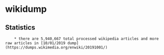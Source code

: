 # wikidump

## Statistics  
        * there are 5,940,667 total processed wikipedia articles and more raw articles in [10/01/2019 dump] (https://dumps.wikimedia.org/enwiki/20191001/)
  
